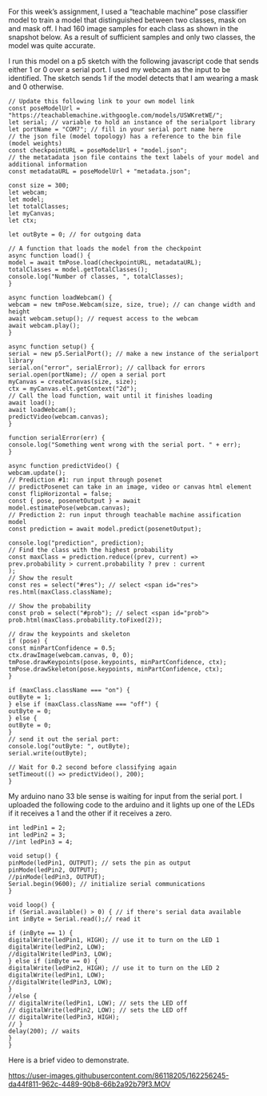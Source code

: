 For this week’s assignment, I used a “teachable machine” pose classifier model to train a model that distinguished between two classes, mask on and mask off. I had 160 image samples for each class as shown in the snapshot below. As a result of sufficient samples and only two classes, the model was quite accurate.

I run this model on a p5 sketch with the following javascript code that sends either 1 or 0 over a serial port. I used my webcam as the input to be identified. The sketch sends 1 if the model detects that I am wearing a mask and 0 otherwise.

```
// Update this following link to your own model link
const poseModelUrl =
"https://teachablemachine.withgoogle.com/models/USWKretWE/";
let serial; // variable to hold an instance of the serialport library
let portName = "COM7"; // fill in your serial port name here
// the json file (model topology) has a reference to the bin file (model weights)
const checkpointURL = poseModelUrl + "model.json";
// the metatadata json file contains the text labels of your model and additional information
const metadataURL = poseModelUrl + "metadata.json";

const size = 300;
let webcam;
let model;
let totalClasses;
let myCanvas;
let ctx;

let outByte = 0; // for outgoing data

// A function that loads the model from the checkpoint
async function load() {
model = await tmPose.load(checkpointURL, metadataURL);
totalClasses = model.getTotalClasses();
console.log("Number of classes, ", totalClasses);
}

async function loadWebcam() {
webcam = new tmPose.Webcam(size, size, true); // can change width and height
await webcam.setup(); // request access to the webcam
await webcam.play();
}

async function setup() {
serial = new p5.SerialPort(); // make a new instance of the serialport library
serial.on("error", serialError); // callback for errors
serial.open(portName); // open a serial port
myCanvas = createCanvas(size, size);
ctx = myCanvas.elt.getContext("2d");
// Call the load function, wait until it finishes loading
await load();
await loadWebcam();
predictVideo(webcam.canvas);
}

function serialError(err) {
console.log("Something went wrong with the serial port. " + err);
}

async function predictVideo() {
webcam.update();
// Prediction #1: run input through posenet
// predictPosenet can take in an image, video or canvas html element
const flipHorizontal = false;
const { pose, posenetOutput } = await model.estimatePose(webcam.canvas);
// Prediction 2: run input through teachable machine assification model
const prediction = await model.predict(posenetOutput);

console.log("prediction", prediction);
// Find the class with the highest probability
const maxClass = prediction.reduce((prev, current) =>
prev.probability > current.probability ? prev : current
);
// Show the result
const res = select("#res"); // select <span id="res">
res.html(maxClass.className);

// Show the probability
const prob = select("#prob"); // select <span id="prob">
prob.html(maxClass.probability.toFixed(2));

// draw the keypoints and skeleton
if (pose) {
const minPartConfidence = 0.5;
ctx.drawImage(webcam.canvas, 0, 0);
tmPose.drawKeypoints(pose.keypoints, minPartConfidence, ctx);
tmPose.drawSkeleton(pose.keypoints, minPartConfidence, ctx);
}

if (maxClass.className === "on") {
outByte = 1;
} else if (maxClass.className === "off") {
outByte = 0;
} else {
outByte = 0;
}
// send it out the serial port:
console.log("outByte: ", outByte);
serial.write(outByte);

// Wait for 0.2 second before classifying again
setTimeout(() => predictVideo(), 200);
}

```

My arduino nano 33 ble sense is waiting for input from the serial port. I uploaded the following code to the arduino and it lights up one of the LEDs if it receives a 1 and the other if it receives a zero.

```
int ledPin1 = 2;
int ledPin2 = 3;
//int ledPin3 = 4;

void setup() {
pinMode(ledPin1, OUTPUT); // sets the pin as output
pinMode(ledPin2, OUTPUT);
//pinMode(ledPin3, OUTPUT);
Serial.begin(9600); // initialize serial communications
}

void loop() {
if (Serial.available() > 0) { // if there's serial data available
int inByte = Serial.read();// read it

if (inByte == 1) {
digitalWrite(ledPin1, HIGH); // use it to turn on the LED 1
digitalWrite(ledPin2, LOW);
//digitalWrite(ledPin3, LOW);
} else if (inByte == 0) {
digitalWrite(ledPin2, HIGH); // use it to turn on the LED 2
digitalWrite(ledPin1, LOW);
//digitalWrite(ledPin3, LOW);
}
//else {
// digitalWrite(ledPin1, LOW); // sets the LED off
// digitalWrite(ledPin2, LOW); // sets the LED off
// digitalWrite(ledPin3, HIGH);
// }
delay(200); // waits
}
}
```

Here is a brief video to demonstrate.


https://user-images.githubusercontent.com/86118205/162256245-da44f811-962c-4489-90b8-66b2a92b79f3.MOV


